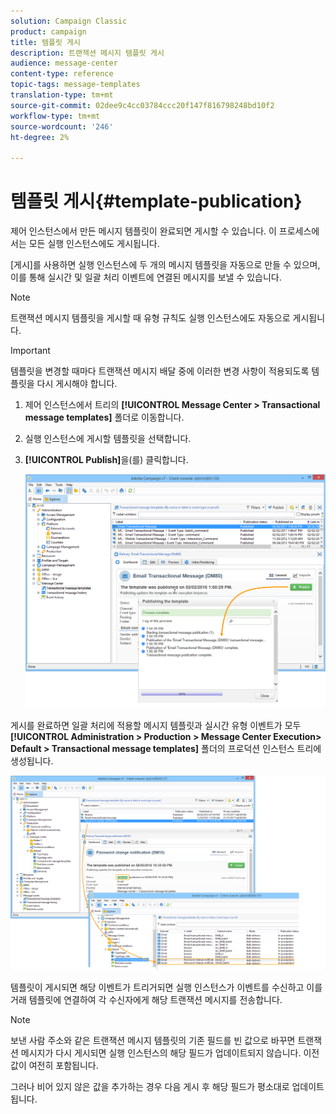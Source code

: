 ```yaml
---
solution: Campaign Classic
product: campaign
title: 템플릿 게시
description: 트랜잭션 메시지 템플릿 게시
audience: message-center
content-type: reference
topic-tags: message-templates
translation-type: tm+mt
source-git-commit: 02dee9c4cc03784ccc20f147f816798248bd10f2
workflow-type: tm+mt
source-wordcount: '246'
ht-degree: 2%

---
```



# 템플릿 게시{#template-publication}

제어 인스턴스에서 만든 메시지 템플릿이 완료되면 게시할 수 있습니다. 이 프로세스에서는 모든 실행 인스턴스에도 게시됩니다.

[게시]를 사용하면 실행 인스턴스에 두 개의 메시지 템플릿을 자동으로 만들 수 있으며, 이를 통해 실시간 및 일괄 처리 이벤트에 연결된 메시지를 보낼 수 있습니다.

>[!NOTE]
>
>트랜잭션 메시지 템플릿을 게시할 때 유형 규칙도 실행 인스턴스에도 자동으로 게시됩니다.

>[!IMPORTANT]
>
>템플릿을 변경할 때마다 트랜잭션 메시지 배달 중에 이러한 변경 사항이 적용되도록 템플릿을 다시 게시해야 합니다.

1. 제어 인스턴스에서 트리의 **[!UICONTROL Message Center > Transactional message templates]** 폴더로 이동합니다.
1. 실행 인스턴스에 게시할 템플릿을 선택합니다.
1. **[!UICONTROL Publish]**&#x200B;을(를) 클릭합니다.

   ![](assets/messagecenter_publish_model_008.png)

게시를 완료하면 일괄 처리에 적용할 메시지 템플릿과 실시간 유형 이벤트가 모두 **[!UICONTROL Administration > Production > Message Center Execution> Default > Transactional message templates]** 폴더의 프로덕션 인스턴스 트리에 생성됩니다.

![](assets/messagecenter_deployed_model_001.png)

템플릿이 게시되면 해당 이벤트가 트리거되면 실행 인스턴스가 이벤트를 수신하고 이를 거래 템플릿에 연결하여 각 수신자에게 해당 트랜잭션 메시지를 전송합니다.

>[!NOTE]
>
>보낸 사람 주소와 같은 트랜잭션 메시지 템플릿의 기존 필드를 빈 값으로 바꾸면 트랜잭션 메시지가 다시 게시되면 실행 인스턴스의 해당 필드가 업데이트되지 않습니다. 이전 값이 여전히 포함됩니다.
>
>그러나 비어 있지 않은 값을 추가하는 경우 다음 게시 후 해당 필드가 평소대로 업데이트됩니다.
